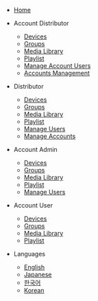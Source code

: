 - [Home](/)

- Account Distributor
  - [Devices](/account_distributor/devices.md)
  - [Groups](/account_distributor/groups.md)
  - [Media Library](/account_distributor/media_library.md)
  - [Playlist](/account_distributor/playlist.md)
  - [Manage Account Users](/account_distributor/manage_users.md)
  - [Accounts Management](/account_distributor/manage_accounts.md)

- Distributor
  - [Devices](/distributor/devices.md)
  - [Groups](/distributor/groups.md)
  - [Media Library](/distributor/media_library.md)
  - [Playlist](/distributor/playlist.md)
  - [Manage Users](/distributor/manage_users.md)
  - [Manage Accounts](/distributor/manage_accounts.md)

- Account Admin
  - [Devices](/account_admin/devices.md)
  - [Groups](/account_admin/groups.md)
  - [Media Library](/account_admin/media_library.md)
  - [Playlist](/account_admin/playlist.md)
  - [Manage Users](/account_admin/manage_users.md)

- Account User
  - [Devices](/account_user/devices.md)
  - [Groups](/account_user/groups.md)
  - [Media Library](/account_user/media_library.md)
  - [Playlist](/account_user/playlist.md)


- Languages
  - [English](/)
  - [Japanese](/jp/)
  - [한국어](/kr/)
  - [Korean](/kr/)

